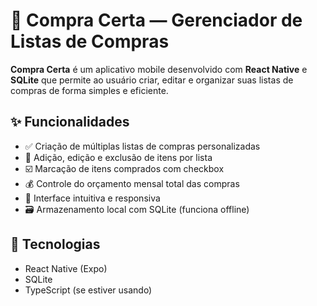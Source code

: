 # 🛒 Compra Certa — Gerenciador de Listas de Compras

**Compra Certa** é um aplicativo mobile desenvolvido com **React Native** e **SQLite** que permite ao usuário criar, editar e organizar suas listas de compras de forma simples e eficiente.

## ✨ Funcionalidades

- ✅ Criação de múltiplas listas de compras personalizadas  
- 📝 Adição, edição e exclusão de itens por lista  
- ☑️ Marcação de itens comprados com checkbox  
- 💰 Controle do orçamento mensal total das compras  
- 📱 Interface intuitiva e responsiva  
- 🗃️ Armazenamento local com SQLite (funciona offline)

## 🔧 Tecnologias

- React Native (Expo)
- SQLite
- TypeScript (se estiver usando)
